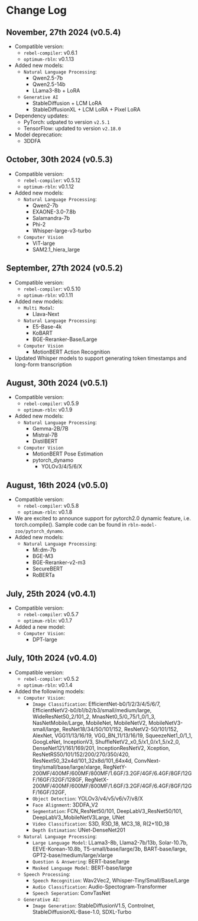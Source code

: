 # Change Log

## November, 27th 2024 (v0.5.4)
- Compatible version:
    - `rebel-compiler`: v0.6.1
    - `optimum-rbln`: v0.1.13
- Added new models:
    - `Natural Language Processing`:
        - Qwen2.5-7b
        - Qwen2.5-14b
        - LLama3-8b + LoRA
    - `Generative AI`
        - StableDiffusion + LCM LoRA
        - StableDiffusionXL + LCM LoRA + Pixel LoRA
- Dependency updates:
    - PyTorch: udpated to version `v2.5.1`
    - TensorFlow: updated to version `v2.18.0`
- Model deprecation:
    - 3DDFA  

## October, 30th 2024 (v0.5.3)
- Compatible version:
    - `rebel-compiler`: v0.5.12
    - `optimum-rbln`: v0.1.12
- Added new models:
    - `Natural Language Processing`:
        - Qwen2-7b
        - EXAONE-3.0-7.8b
        - Salamandra-7b
        - Phi-2
        - Whisper-large-v3-turbo
    - `Computer Vision`
        - ViT-large
        - SAM2.1_hiera_large 

## September, 27th 2024 (v0.5.2)
- Compatible version:
    - `rebel-compiler`: v0.5.10
    - `optimum-rbln`: v0.1.11
- Added new models:
    - `Multi Modal`:
        - Llava-Next
    - `Natural Language Processing`:
        - E5-Base-4k
        - KoBART
        - BGE-Reranker-Base/Large
    - `Computer Vision`
        - MotionBERT Action Recognition
- Updated Whisper models to support generating token timestamps and long-form transcription

## August, 30th 2024 (v0.5.1)
- Compatible version:
    - `rebel-compiler`: v0.5.9
    - `optimum-rbln`: v0.1.9
- Added new models:
    - `Natural Language Processing`:
        - Gemma-2B/7B
        - Mistral-7B
        - DistilBERT
    - `Computer Vision`
        - MotionBERT Pose Estimation
        - pytorch_dynamo
            - YOLOv3/4/5/6/X

## August, 16th 2024 (v0.5.0)
- Compatible version:
    - `rebel-compiler`: v0.5.8
    - `optimum-rbln`: v0.1.8
- We are excited to announce support for pytorch2.0 dynamic feature, i.e. torch.compile(). Sample code can be found in `rbln-model-zoo/pytorch_dynamo`.
- Added new models:
    - `Natural Language Processing`:
        - Mi:dm-7b
        - BGE-M3
        - BGE-Reranker-v2-m3
        - SecureBERT
        - RoBERTa

## July, 25th 2024 (v0.4.1)
- Compatible version:
    - `rebel-compiler`: v0.5.7
    - `optimum-rbln`: v0.1.7
- Added a new model:
    - `Computer Vision`:
        - DPT-large

## July, 10th 2024 (v0.4.0)
- Compatible version:
    - `rebel-compiler`: v0.5.2
    - `optimum-rbln`: v0.1.4
- Added the following models:
    - `Computer Vision`:
        - `Image Classification`: EfficientNet-b0/1/2/3/4/5/6/7, EfficientNetV2-b0/b1/b2/b3/small/medium/large, WideResNet50_2/101_2, MnasNet0_5/0_75/1_0/1_3, NasNetMobile/Large, MobileNet, MobileNetV2, MobileNetV3-small/large, ResNet18/34/50/101/152, ResNetV2-50/101/152, AlexNet, VGG11/13/16/19, VGG_BN_11/13/16/19, SqueezeNet1_0/1_1, GoogLeNet, InceptionV3, ShuffleNetV2_x0_5/x1_0/x1_5/x2_0, DenseNet121/161/169/201, InceptionResNetV2, Xception, ResNetRS50/101/152/200/270/350/420, ResNext50_32x4d/101_32x8d/101_64x4d, ConvNext-tiny/small/base/large/xlarge, RegNetY-200MF/400MF/600MF/800MF/1.6GF/3.2GF/4GF/6.4GF/8GF/12GF/16GF/32GF/128GF, RegNetX-200MF/400MF/600MF/800MF/1.6GF/3.2GF/4GF/6.4GF/8GF/12GF/16GF/32GF, 
        - `Object Detection`: YOLOv3/v4/v5/v6/v7/v8/X
        - `Face Alignment`: 3DDFA_V2
        - `Segmentation`: FCN_ResNet50/101, DeepLabV3_ResNet50/101, DeepLabV3_MobileNetV3Large, UNet
        - `Video Classification`: S3D, R3D_18, MC3_18, R(2+1)D_18
        - `Depth Estimation`: UNet-DenseNet201
    - `Natural Language Processing`:
        - `Large Language Model`: LLama3-8b, Llama2-7b/13b, Solar-10.7b, EEVE-Korean-10.8b, T5-small/base/large/3b, BART-base/large, GPT2-base/medium/large/xlarge
        - `Question & Answering`: BERT-base/large
        - `Masked Language Model`: BERT-base/large
    - `Speech Processing`:
        - `Speech Recognition`: Wav2Vec2, Whisper-Tiny/Small/Base/Large
        - `Audio Classification`: Audio-Spectogram-Transformer
        - `Speech Seperation`: ConvTasNet
    - `Generative AI`:
        - `Image Generation`: StableDiffusionV1.5, Controlnet, StableDiffusionXL-Base-1.0, SDXL-Turbo

